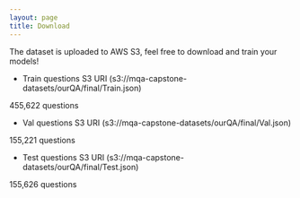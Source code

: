 ```yaml
---
layout: page
title: Download
---
```

The dataset is uploaded to AWS S3, feel free to download and train your models!

* Train questions S3 URI (s3://mqa-capstone-datasets/ourQA/final/Train.json)

455,622 questions

* Val questions S3 URI (s3://mqa-capstone-datasets/ourQA/final/Val.json)

155,221 questions

* Test questions S3 URI (s3://mqa-capstone-datasets/ourQA/final/Test.json)

155,626 questions

 
